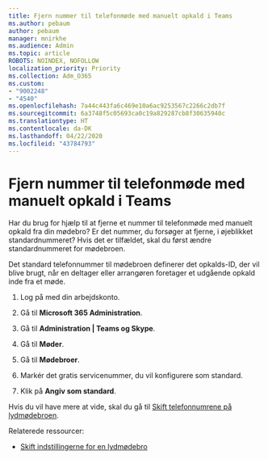 ```yaml
---
title: Fjern nummer til telefonmøde med manuelt opkald i Teams
ms.author: pebaum
author: pebaum
manager: mnirkhe
ms.audience: Admin
ms.topic: article
ROBOTS: NOINDEX, NOFOLLOW
localization_priority: Priority
ms.collection: Adm_O365
ms.custom:
- "9002248"
- "4540"
ms.openlocfilehash: 7a44c443fa6c469e10a6ac9253567c2266c2db7f
ms.sourcegitcommit: 6a3748f5c05693ca0c19a829287cb8f30635940c
ms.translationtype: HT
ms.contentlocale: da-DK
ms.lasthandoff: 04/22/2020
ms.locfileid: "43784793"
---
```

# <a name="remove-teams-dial-in-conferencing-number"></a>Fjern nummer til telefonmøde med manuelt opkald i Teams

Har du brug for hjælp til at fjerne et nummer til telefonmøde med manuelt opkald fra din mødebro? Er det nummer, du forsøger at fjerne, i øjeblikket standardnummeret? Hvis det er tilfældet, skal du først ændre standardnummeret for mødebroen.

Det standard telefonnummer til mødebroen definerer det opkalds-ID, der vil blive brugt, når en deltager eller arrangøren foretager et udgående opkald inde fra et møde.

1. Log på med din arbejdskonto.

2. Gå til **Microsoft 365 Administration**.

3. Gå til **Administration | Teams og Skype**.

4. Gå til **Møder**.

5. Gå til **Mødebroer**.

6. Markér det gratis servicenummer, du vil konfigurere som standard.

7. Klik på **Angiv som standard**.

Hvis du vil have mere at vide, skal du gå til [Skift telefonnumrene på lydmødebroen](https://docs.microsoft.com/microsoftteams/change-the-phone-numbers-on-your-audio-conferencing-bridge).

Relaterede ressourcer:

- [Skift indstillingerne for en lydmødebro](https://docs.microsoft.com/microsoftteams/change-the-settings-for-an-audio-conferencing-bridge)
